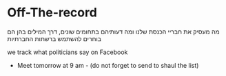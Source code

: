 Off-The-record
==============

מה מעסיק את חבריי הכנסת שלנו ומה דעותיהם בתחומים שונים, דרך המילים בהן הם בוחרים להשתמש ברשתות החברתיות

we track what politicians say on Facebook

- Meet tomorrow at 9 am -
(do not forget to send to shaul the list)